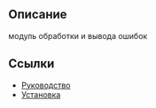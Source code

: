 ## Описание

модуль обработки и вывода ошибок

## Ссылки

* [Руководство](guide/ru/README.md)
* [Установка](guide/ru/install.md)
